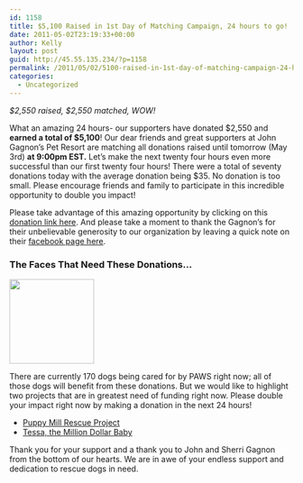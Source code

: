 ```yaml
---
id: 1158
title: $5,100 Raised in 1st Day of Matching Campaign, 24 hours to go!
date: 2011-05-02T23:19:33+00:00
author: Kelly
layout: post
guid: http://45.55.135.234/?p=1158
permalink: /2011/05/02/5100-raised-in-1st-day-of-matching-campaign-24-hours-to-go/
categories:
  - Uncategorized
---
```

_$2,550 raised, $2,550 matched, WOW!_

What an amazing 24 hours- our supporters have donated $2,550 and **earned a total of $5,100**! Our dear friends and great supporters at John Gagnon&#8217;s Pet Resort are matching all donations raised until tomorrow (May 3rd) **at 9:00pm EST.** Let&#8217;s make the next twenty four hours even more successful than our first twenty four hours! There were a total of seventy donations today with the average donation being $35. No donation is too small. Please encourage friends and family to participate in this incredible opportunity to double you impact!

Please take advantage of this amazing opportunity by clicking on this [donation link here](../donate/). And please take a moment to thank the Gagnon&#8217;s for their unbelievable generosity to our organization by leaving a quick note on their [facebook page here](https://www.facebook.com/pages/John-Gagnons-Pet-Resort/243146755386).

### The Faces That Need These Donations&#8230;

[<img title="Tessa2" src="../wp-content/uploads/2011/05/Tessa2-150x150.jpg" alt="" width="150" height="150" />](../wp-content/uploads/2011/05/Tessa2.jpg)

There are currently 170 dogs being cared for by PAWS right now; all of those dogs will benefit from these donations. But we would like to highlight two projects that are in greatest need of funding right now. Please double your impact right now by making a donation in the next 24 hours!

  * [Puppy Mill Rescue Project](../puppy-mill-rescue-project-video/)
  * [Tessa, the Million Dollar Baby](http://pawsne.chipin.com/million-dollar-babys-veterinary-care)

Thank you for your support and a thank you to John and Sherri Gagnon from the bottom of our hearts. We are in awe of your endless support and dedication to rescue dogs in need.